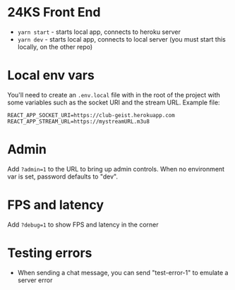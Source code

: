 # 24KS Front End

- `yarn start` - starts local app, connects to heroku server
- `yarn dev` - starts local app, connects to local server (you must start this locally, on the other repo)

# Local env vars

You'll need to create an `.env.local` file with in the root of the project with some variables such as the socket URI and the stream URL. Example file:

```
REACT_APP_SOCKET_URI=https://club-geist.herokuapp.com
REACT_APP_STREAM_URL=https://mystreamURL.m3u8
```

# Admin

Add `?admin=1` to the URL to bring up admin controls. When no environment var is set, password defaults to "dev".

# FPS and latency

Add `?debug=1` to show FPS and latency in the corner

# Testing errors

- When sending a chat message, you can send "test-error-1" to emulate a server error
